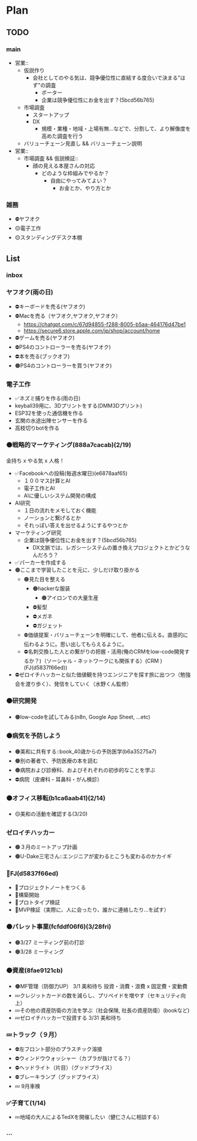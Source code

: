 # Plan
## TODO
### main
- 営業::
  - 仮説作り
    - 会社としてのやる気は、競争優位性に直結する度合いで決まる"はず"の調査
      - ポーター
      - 企業は競争優位性にお金を出す？(5bcd56b765)
  - 市場調査
    - スタートアップ
    - DX
      - 規模・業種・地域・上場有無...などで、分割して、より解像度を高めた調査を行う
  - バリューチェーン見直し && バリューチェーン説明
- 営業::
  - 市場調査 && 仮説検証::
    - 顔の見える本屋さんの対応
      - どのような枠組みでやるか？
        - 自由にやってみてよい？
          - お金とか、やり方とか
### 雑務
- ⛔️ヤフオク
- 🟡電子工作
- 🟡スタンディングデスク本棚

## List
### inbox
### ヤフオク(雨の日)
- ⛔️キーボードを売る(ヤフオク)
- ⛔️Macを売る（ヤフオク,ヤフオク,ヤフオク）
  - https://chatgpt.com/c/67d94855-f288-8005-b5aa-464176d47be1
  - https://secure6.store.apple.com/jp/shop/account/home
- ⛔️ゲームを売る(ヤフオク)
- ⛔️PS4のコントローラーを売る(ヤフオク)
- ⛔️本を売る(ブックオフ)
- 🟠PS4のコントローラーを買う(ヤフオク)

### 電子工作
- ✅ネズミ捕りを作る(雨の日)
- keyball39用に、3Dプリントをする(DMM3Dプリント)
- ESP32を使った通信機を作る
- 玄関の水途出陣センサーを作る
- 高枝切りbotを作る

### 🟠戦略的マーケティング(888a7cacab)(2/19)
金持ち x やる気 x 人格！
- ✅Facebookへの投稿(毎週水曜日)(e6878aaf65)
  - １００マス計算とAI
  - 電子工作とAI
  - AIに優しいシステム開発の構成
- AI研究
  - １日の流れをメモしておく機能
  - ノーションと繋げるとか
  - それっぽい答えを出せるようにするやつとか
- マーケティング研究
  - 企業は競争優位性にお金を出す？(5bcd56b765)
    - DX文脈では、レガシーシステムの置き換えプロジェクトとかどうなんだろう？
- ✅パーカーを作成する
- 🟠ここまで学習したことを元に、少しだけ取り掛かる
  - 🟠見た目を整える
    - 🟠hackerな服装
      - 🟠アイロンでの大量生産
    - ⛔️髪型
    - ⛔️メガネ
    - ⛔️ガジェット
  - ⛔️価値提案・バリューチェーンを明確にして、他者に伝える。直感的に伝わるように。思い出してもらえるように。
  - ⛔️名刺交換した人との繋がりの把握・活用(俺のCRMをlow-code開発するか？)（ソーシャル・ネットワークにも関係する）(CRM )(FJ(d5837f66ed))
- ⛔️ゼロイチハッカーと似た価値観を持つエンジニアを探す旅に出つつ（勉強会を渡り歩く）、発信をしていく（水野くん監修）

### 🟠研究開発
- 🟠low-codeを試してみる(n8n, Google App Sheet, ...etc)

### 🟠病気を予防しよう
- 🟠美和に共有する::book_40歳からの予防医学(b6a35275a7)
- 🟠別の著者で、予防医療の本を読む
- 🟠病院および診療科、およびそれぞれの初歩的なことを学ぶ
- ⛔️病院（皮膚科・耳鼻科・がん検診）

### 🟠オフィス移転(b1ca6aab41)(2/14)
- 🟡美和の活動を確認する(3/20)

### ゼロイチハッカー
- 🟠３月のミートアップ計画
- 🟠U-Dake三宅さん::エンジニアが変わるとこうも変わるのかカイギ

### 🐢FJ(d5837f66ed)
- 🐢プロジェクトノートをつくる
- 🐢構築開始
- 🐢プロトタイプ検証
- 🐢MVP検証（実際に、人に会ったり、誰かに連絡したり...を試す）


### 🟠パレット事業(fcfddf06f6)(3/28fri)
- 🟠3/27 ミーティング前の打診
- 🟠3/28 ミーティング

### 🟠資産(8fae9121cb)
- 🟠MF管理（防御力UP） 3/1 美和待ち 投資・消費・浪費 x 固定費・変動費
- 💤クレジットカードの数を減らし、プリペイドを増やす（セキュリティ向上）
- 💤その他の資産防衛の方法を学ぶ（社会保険, 社長の資産防衛）(bookなど)
- 💤ゼロイチハッカーで投資する 3/31 美和待ち

### 💤トラック（９月）
- ⛔️左フロント部分のプラスチック溶接
- ⛔️ウィンドウウォッシャー（カプラが抜けてる？）
- ⛔️ヘッドライト（片目）（グッドプライス）
- ⛔️ブレーキランプ（グッドプライス）
- 💤 9月車検

### ✅子育て(1/14)
- 💤地域の大人によるTedXを開催したい（健仁さんに相談する）

### ...
















